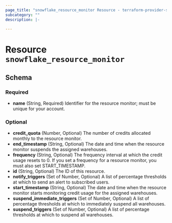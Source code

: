 ```yaml
---
page_title: "snowflake_resource_monitor Resource - terraform-provider-snowflake"
subcategory: ""
description: |-
  
---
```


# Resource `snowflake_resource_monitor`





## Schema

### Required

- **name** (String, Required) Identifier for the resource monitor; must be unique for your account.

### Optional

- **credit_quota** (Number, Optional) The number of credits allocated monthly to the resource monitor.
- **end_timestamp** (String, Optional) The date and time when the resource monitor suspends the assigned warehouses.
- **frequency** (String, Optional) The frequency interval at which the credit usage resets to 0. If you set a frequency for a resource monitor, you must also set START_TIMESTAMP.
- **id** (String, Optional) The ID of this resource.
- **notify_triggers** (Set of Number, Optional) A list of percentage thresholds at which to send an alert to subscribed users.
- **start_timestamp** (String, Optional) The date and time when the resource monitor starts monitoring credit usage for the assigned warehouses.
- **suspend_immediate_triggers** (Set of Number, Optional) A list of percentage thresholds at which to immediately suspend all warehouses.
- **suspend_triggers** (Set of Number, Optional) A list of percentage thresholds at which to suspend all warehouses.


